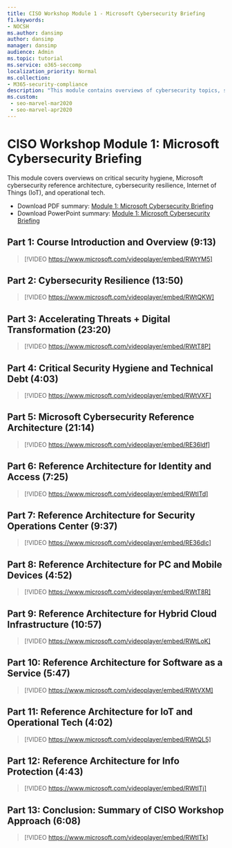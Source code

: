 ```yaml
---
title: CISO Workshop Module 1 - Microsoft Cybersecurity Briefing
f1.keywords:
- NOCSH
ms.author: dansimp
author: dansimp
manager: dansimp
audience: Admin
ms.topic: tutorial
ms.service: o365-seccomp
localization_priority: Normal
ms.collection:
- M365-security-compliance
description: "This module contains overviews of cybersecurity topics, such as cybersecurity resilience, critical security hygiene, and the Internet of Things (IoT)."
ms.custom: 
 - seo-marvel-mar2020
 - seo-marvel-apr2020
---
```


# CISO Workshop Module 1: Microsoft Cybersecurity Briefing

This module covers overviews on critical security hygiene, Microsoft cybersecurity reference architecture, cybersecurity resilience, Internet of Things (IoT), and operational tech.

- Download PDF summary: [Module 1: Microsoft Cybersecurity Briefing](../../media/ciso-workshop-1-cybersecurity-briefing.pdf)
- Download PowerPoint summary: [Module 1: Microsoft Cybersecurity Briefing](https://docs.microsoft.com/microsoft-365/security/media/ciso-workshop-1-cybersecurity-briefing.pptx)

## Part 1: Course Introduction and Overview (9:13)

> [!VIDEO https://www.microsoft.com/videoplayer/embed/RWtYM5]

## Part 2: Cybersecurity Resilience (13:50)

> [!VIDEO https://www.microsoft.com/videoplayer/embed/RWtQKW]

## Part 3: Accelerating Threats + Digital Transformation (23:20)

> [!VIDEO https://www.microsoft.com/videoplayer/embed/RWtT8P]

## Part 4: Critical Security Hygiene and Technical Debt (4:03)

> [!VIDEO https://www.microsoft.com/videoplayer/embed/RWtVXF]

## Part 5: Microsoft Cybersecurity Reference Architecture (21:14)

> [!VIDEO https://www.microsoft.com/videoplayer/embed/RE36ldf]

## Part 6: Reference Architecture for Identity and Access (7:25)

> [!VIDEO https://www.microsoft.com/videoplayer/embed/RWtITd]

## Part 7: Reference Architecture for Security Operations Center (9:37)

> [!VIDEO https://www.microsoft.com/videoplayer/embed/RE36dlc]

## Part 8: Reference Architecture for PC and Mobile Devices (4:52)

> [!VIDEO https://www.microsoft.com/videoplayer/embed/RWtT8R]

## Part 9: Reference Architecture for Hybrid Cloud Infrastructure (10:57)

> [!VIDEO https://www.microsoft.com/videoplayer/embed/RWtLoK]

## Part 10: Reference Architecture for Software as a Service (5:47)

> [!VIDEO https://www.microsoft.com/videoplayer/embed/RWtVXM]

## Part 11: Reference Architecture for IoT and Operational Tech (4:02)

> [!VIDEO https://www.microsoft.com/videoplayer/embed/RWtQL5]

## Part 12: Reference Architecture for Info Protection (4:43)

> [!VIDEO https://www.microsoft.com/videoplayer/embed/RWtITj]

## Part 13: Conclusion: Summary of CISO Workshop Approach (6:08)

> [!VIDEO https://www.microsoft.com/videoplayer/embed/RWtITk]
